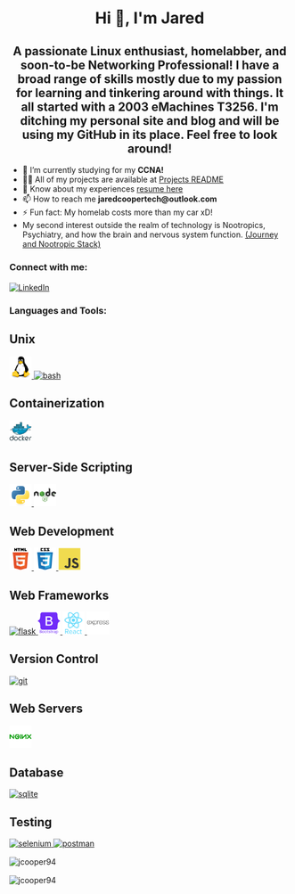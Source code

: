 <body>

  <h1 align="center">Hi 👋, I'm Jared</h1>
  <h2 align="center">A passionate Linux enthusiast, homelabber, and soon-to-be Networking Professional! I have a broad range of skills mostly due to my passion for learning and tinkering around with things. It all started with a 2003 eMachines T3256. I'm ditching my personal site and blog and will be using my GitHub in its place. Feel free to look around!</h2>

  <ul>
    <li>🌱 I’m currently studying for my <strong>CCNA!</strong></li>
    <li>👨‍💻 All of my projects are available at <a href="https://github.com/jcooper94/jcooper94/tree/main/projects">Projects README</a></li>
    <li>📄 Know about my experiences <a href="#">resume here</a>
    </li>
    </li>
    <li>📫 How to reach me <strong>jaredcoopertech@outlook.com</strong></li>
    <li>⚡ Fun fact: My homelab costs more than my car xD!</li>
    <li>My second interest outside the realm of technology is Nootropics, Psychiatry, and how the brain and nervous system function. <a href="https://github.com/jcooper94/jcooper94/blob/main/knowledge%20base/personal/nootropics.md">(Journey and Nootropic Stack)</a>
  </ul>

  <h3 align="left">Connect with me:</h3>
  <p align="left">
    <a href="https://linkedin.com/in/placeholder" target="_blank">
      <img align="center" src="https://raw.githubusercontent.com/rahuldkjain/github-profile-readme-generator/master/src/images/icons/Social/linked-in-alt.svg" alt="LinkedIn" height="30" width="40" />
    </a>
  </p>

  <h3 align="left">Languages and Tools:</h3>

  <!-- Unix -->
  <h2>Unix</h2>
  <p align="left">
    <a href="https://www.linux.org/" target="_blank" rel="noreferrer">
      <img src="https://raw.githubusercontent.com/devicons/devicon/master/icons/linux/linux-original.svg" alt="linux" width="40" height="40" />
    </a>
    <a href="https://www.gnu.org/software/bash/" target="_blank" rel="noreferrer">
      <img src="https://www.vectorlogo.zone/logos/gnu_bash/gnu_bash-icon.svg" alt="bash" width="40" height="40" />
    </a>
  </p>

  <!-- Containerization -->
  <h2>Containerization</h2>
  <p align="left">
    <a href="https://www.docker.com/" target="_blank" rel="noreferrer">
      <img src="https://raw.githubusercontent.com/devicons/devicon/master/icons/docker/docker-original-wordmark.svg" alt="docker" width="40" height="40" />
    </a>
  </p>

  <!-- Server-Side Scripting -->
  <h2>Server-Side Scripting</h2>
  <p align="left">
    <a href="https://www.python.org" target="_blank" rel="noreferrer">
      <img src="https://raw.githubusercontent.com/devicons/devicon/master/icons/python/python-original.svg" alt="python" width="40" height="40" />
    </a>
    <a href="https://nodejs.org" target="_blank" rel="noreferrer">
      <img src="https://raw.githubusercontent.com/devicons/devicon/master/icons/nodejs/nodejs-original-wordmark.svg" alt="nodejs" width="40" height="40" />
    </a>
  </p>

  <!-- Web Development -->
  <h2>Web Development</h2>
  <p align="left">
    <a href="https://www.w3.org/html/" target="_blank" rel="noreferrer">
      <img src="https://raw.githubusercontent.com/devicons/devicon/master/icons/html5/html5-original-wordmark.svg" alt="html5" width="40" height="40" />
    </a>
    <a href="https://www.w3schools.com/css/" target="_blank" rel="noreferrer">
      <img src="https://raw.githubusercontent.com/devicons/devicon/master/icons/css3/css3-original-wordmark.svg" alt="css3" width="40" height="40" />
    </a>
    <a href="https://developer.mozilla.org/en-US/docs/Web/JavaScript" target="_blank" rel="noreferrer">
      <img src="https://raw.githubusercontent.com/devicons/devicon/master/icons/javascript/javascript-original.svg" alt="javascript" width="40" height="40" />
    </a>
  </p>

  <!-- Web Frameworks -->
  <h2>Web Frameworks</h2>
  <p align="left">
    <a href="https://flask.palletsprojects.com/" target="_blank" rel="noreferrer">
      <img src="https://www.vectorlogo.zone/logos/pocoo_flask/pocoo_flask-icon.svg" alt="flask" width="40" height="40" />
    </a>
    <a href="https://getbootstrap.com" target="_blank" rel="noreferrer">
      <img src="https://raw.githubusercontent.com/devicons/devicon/master/icons/bootstrap/bootstrap-plain-wordmark.svg" alt="bootstrap" width="40" height="40" />
    </a>
    <a href="https://reactjs.org/" target="_blank" rel="noreferrer">
      <img src="https://raw.githubusercontent.com/devicons/devicon/master/icons/react/react-original-wordmark.svg" alt="react" width="40" height="40" />
    </a>
    <a href="https://expressjs.com" target="_blank" rel="noreferrer">
      <img src="https://raw.githubusercontent.com/devicons/devicon/master/icons/express/express-original-wordmark.svg" alt="express" width="40" height="40" />
    </a>
  </p>

  <!-- Version Control -->
  <h2>Version Control</h2>
  <p align="left">
    <a href="https://git-scm.com/" target="_blank" rel="noreferrer">
      <img src="https://www.vectorlogo.zone/logos/git-scm/git-scm-icon.svg" alt="git" width="40" height="40" />
    </a>
  </p>

  <!-- Web Servers -->
  <h2>Web Servers</h2>
  <p align="left">
    <a href="https://www.nginx.com" target="_blank" rel="noreferrer">
      <img src="https://raw.githubusercontent.com/devicons/devicon/master/icons/nginx/nginx-original.svg" alt="nginx" width="40" height="40" />
    </a>
  </p>

  <!-- Database -->
  <h2>Database</h2>
  <p align="left">
    <a href="https://www.sqlite.org/" target="_blank" rel="noreferrer">
      <img src="https://www.vectorlogo.zone/logos/sqlite/sqlite-icon.svg" alt="sqlite" width="40" height="40" />
    </a>
  </p>

  <!-- Testing -->
  <h2>Testing</h2>
  <p align="left">
    <a href="https://www.selenium.dev" target="_blank" rel="noreferrer">
      <img src="https://raw.githubusercontent.com/detain/svg-logos/780f25886640cef088af994181646db2f6b1a3f8/svg/selenium-logo.svg" alt="selenium" width="40" height="40" />
    </a>
    <a href="https://postman.com" target="_blank" rel="noreferrer">
      <img src="https://www.vectorlogo.zone/logos/getpostman/getpostman-icon.svg" alt="postman" width="40" height="40" />
    </a>
  </p>

  <p><img align="center" src="https://github-readme-stats.vercel.app/api/top-langs?username=jcooper94&show_icons=true&locale=en&layout=compact" alt="jcooper94" /></p>
  <p><img align="center" src="https://github-readme-streak-stats.herokuapp.com/?user=jcooper94&" alt="jcooper94" /></p>
